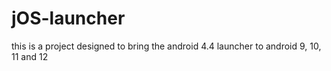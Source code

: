 # jOS-launcher
this is a project designed to bring the android 4.4 launcher to android 9, 10, 11 and 12
